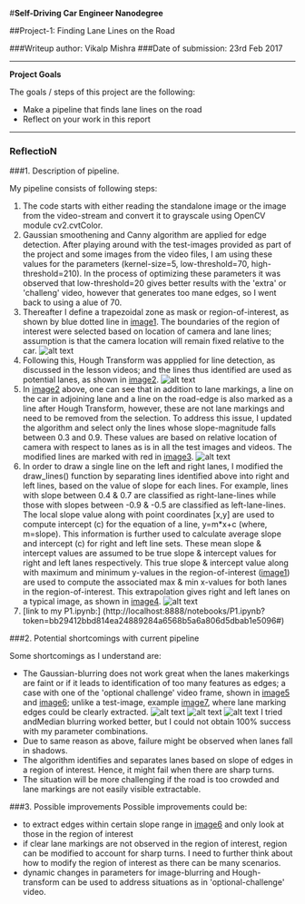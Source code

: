 #**Self-Driving Car Engineer Nanodegree** 

##Project-1: Finding Lane Lines on the Road

###Writeup author: Vikalp Mishra
###Date of submission: 23rd Feb 2017

---

**Project Goals**

The goals / steps of this project are the following:

* Make a pipeline that finds lane lines on the road
* Reflect on your work in this report




[//]: # (Image References)

[image1]: ./saved_images/mask_region_of_interest.jpg "region-of-interest mask"
[image2]: ./saved_images/lines_after_HT.jpg "marked lines after Hough Transform line detection"
[image3]: ./saved_images/solidWhiteCurve_lane_identified.jpg "Lane identified, after slope based filtering"
[image4]: ./saved_images/extrapolated_lanes.jpg "Extrapolated lanes after identification"
[image5]: ./saved_images/faint_image_too_many_edges.jpg "opational-challenge video frame"
[image6]: ./saved_images/faint_lane_edges.jpg "opational-challenge video frame-edges"
[image7]: ./saved_images/clear_lane_edges.jpg "test-image frame-edges"

---

### ReflectioN

###1. Description of pipeline.

My pipeline consists of following steps:

1. The code starts with either reading the standalone image or the image from the video-stream and convert it to grayscale using OpenCV module cv2.cvtColor.
2. Gaussian smoothening and Canny algorithm are applied for edge detection. After playing around with the test-images provided as part of the project and some images from the video files, I am using these values for the parameters (kernel-size=5, low-threshold=70, high-threshold=210). In the process of optimizing these parameters it was observed that low-threshold=20 gives better results with the 'extra' or 'challeng' video, however that generates too mane edges, so I went back to using a alue of 70.
3. Thereafter I define a trapezoidal zone as mask or region-of-interest, as shown by blue dotted line in [image1]. The boundaries of the region of interest were selected based on location of camera and lane lines; assumption is that the camera location will remain fixed relative to the car.
![alt text][image1]
4. Following this, Hough Transform was appplied for line detection, as discussed in the lesson videos; and the lines thus identified are used as potential lanes, as shown in [image2]. ![alt text][image2]
5. In [image2] above, one can see that in addition to lane markings, a line on the car in adjoining lane and a line on the road-edge is also marked as a line after Hough Transform, however, these are not lane markings and need to be removed from the selection. To address this issue, I updated the algorithm and select only the lines whose slope-magnitude falls between 0.3 and 0.9. These values are based on relative location of camera with respect to lanes as is in all the test images and videos. The modified lines are marked with red in [image3]. ![alt text][image3]
6. In order to draw a single line on the left and right lanes, I modified the draw_lines() function by separating lines identified above into right and left lines, based on the value of slope for each lines. For example, lines with slope between 0.4 & 0.7 are classified as right-lane-lines while those with slopes between -0.9 & -0.5 are classified as left-lane-lines. The local slope value along with point coordinates [x,y] are used to compute intercept (c) for the equation of a line, y=m*x+c (where, m=slope). This information is further used to calculate average slope and intercept (c) for right and left line sets. These mean slope & intercept values are assumed to be true slope & intercept values for right and left lanes respectively. This true slope & intercept value along with maximum and minimum y-values in the region-of-interest ([image1]) are used to compute the associated max & min x-values for both lanes in the region-of-interest. This extrapolation gives right and left lanes on a typical image, as shown in [image4]. ![alt text][image4]
7. [link to my P1.ipynb:] (http://localhost:8888/notebooks/P1.ipynb?token=bb29412bbd814ea24889284a6568b5a6a806d5dbab1e5096#)


###2. Potential shortcomings with current pipeline

Some shortcomings as I understand are:

* The Gaussian-blurring does not work great when the lanes makerkings are faint or if it leads to identification of too many features as edges; a case with one of the 'optional challenge' video frame, shown in [image5] and [image6]; unlike a test-image, example [image7], where lane marking edges could be clearly extracted. ![alt text][image5]  ![alt text][image6] ![alt text][image7] I tried andMedian blurring worked better, but I could not obtain 100% success with my parameter combinations. 
* Due to same reason as above, failure might be observed when lanes fall in shadows.
* The algorithm identifies and separates lanes based on slope of edges in a region of interest. Hence, it might fail when there are sharp turns.
* The situation will be more challenging if the road is too crowded and lane markings are not easily visible extractable.


###3. Possible improvements
Possible improvements could be:

* to extract edges within certain slope range in [image6] and only look at those in the region of interest
* if clear lane markings are not observed in the region of interest, region can be modified to account for sharp turns. I need to further think about how to modify the region of interest as there can be many scenarios.
* dynamic changes in parameters for image-blurring and Hough-transform can be used to address situations as in 'optional-challenge' video.
